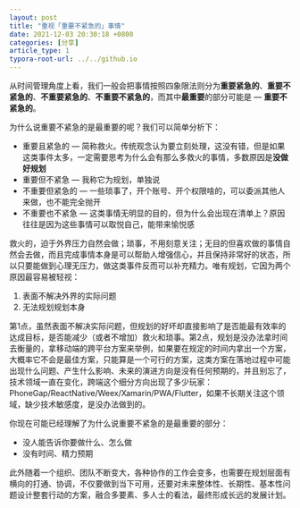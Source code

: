 ```yaml
---
layout: post
title: "重视「重要不紧急的」事情"
date: 2021-12-03 20:30:18 +0800
categories: [分享]
article_type: 1
typora-root-url: ../../github.io
---
```


从时间管理角度上看，我们一般会把事情按照四象限法则分为**重要紧急的**、**重要不紧急的**、**不重要紧急的**、**不重要不紧急的**，而其中**最重要**的部分可能是 — **重要不紧急的**。

为什么说重要不紧急的是最重要的呢？我们可以简单分析下：

- 重要且紧急的 — 简称救火。传统观念认为要立刻处理，这没有错，但是如果这类事件太多，一定需要思考为什么会有那么多救火的事情，多数原因是**没做好规划**
- 重要但不紧急 — 我称它为规划，单独说
- 不重要但紧急的 — 一些琐事了，开个账号、开个权限啥的，可以委派其他人来做，也不能完全抛开
- 不重要也不紧急 — 这类事情无明显的目的，但为什么会出现在清单上？原因往往是因为这些事情可以取悦自己，能带来愉悦感

救火的，迫于外界压力自然会做；琐事，不用刻意关注；无目的但喜欢做的事情自然会去做，而且完成事情本身是可以帮助人增强信心，并且保持非常好的状态，所以只要能做到心理无压力，做这类事件反而可以补充精力。唯有规划，它因为两个原因最容易被轻视：

1. 表面不解决外界的实际问题
2. 无法规划规划本身

第1点，虽然表面不解决实际问题，但规划的好坏却直接影响了是否能最有效率的达成目标，是否能减少（或者不增加）救火和琐事。第2点，规划是没办法拿时间去衡量的，拿移动端的跨平台方案来举例，如果要在规定的时间内拿出一个方案，大概率它不会是最佳方案，只能算是一个可行的方案，这类方案在落地过程中可能出现什么问题、产生什么影响、未来的演进方向是没有任何预期的，并且别忘了，技术领域一直在变化，跨端这个细分方向出现了多少玩家：PhoneGap/ReactNative/Weex/Xamarin/PWA/Flutter，如果不长期关注这个领域，缺少技术敏感度，是没办法做到的。

你现在可能已经理解了为什么说重要不紧急的是最重要的部分：

- 没人能告诉你要做什么、怎么做
- 没有时间、精力预期

此外随着一个组织、团队不断变大，各种协作的工作会变多，也需要在规划层面有横向的打通、协调，不仅要做到当下可用，还要对未来整体性、长期性、基本性问题设计整套行动的方案，融合多要素、多人士的看法，最终形成长远的发展计划。
